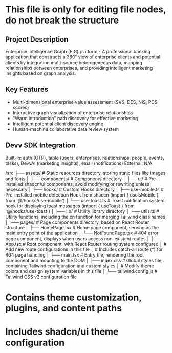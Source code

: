 # This file is only for editing file nodes, do not break the structure
## Project Description
Enterprise Intelligence Graph (EIG) platform - A professional banking application that constructs a 360° view of enterprise clients and potential clients by integrating multi-source heterogeneous data, mapping relationships between enterprises, and providing intelligent marketing insights based on graph analysis.

## Key Features
- Multi-dimensional enterprise value assessment (SVS, DES, NIS, PCS scores)
- Interactive graph visualization of enterprise relationships
- "Warm introduction" path discovery for effective marketing
- Intelligent potential client discovery engine
- Human-machine collaborative data review system

## Devv SDK Integration
Built-in: auth (OTP), table (users, enterprises, relationships, people, events, tasks), DevvAI (marketing insights), email (notifications)
External: N/A

/src
├── assets/          # Static resources directory, storing static files like images and fonts
│
├── components/      # Components directory
│   ├── ui/         # Pre-installed shadcn/ui components, avoid modifying or rewriting unless necessary
│
├── hooks/          # Custom Hooks directory
│   ├── use-mobile.ts # Pre-installed mobile detection Hook from shadcn (import { useIsMobile } from '@/hooks/use-mobile')
│   └── use-toast.ts  # Toast notification system hook for displaying toast messages (import { useToast } from '@/hooks/use-toast')
│
├── lib/            # Utility library directory
│   └── utils.ts    # Utility functions, including the cn function for merging Tailwind class names
│
├── pages/          # Page components directory, based on React Router structure
│   ├── HomePage.tsx # Home page component, serving as the main entry point of the application
│   └── NotFoundPage.tsx # 404 error page component, displays when users access non-existent routes
│
├── App.tsx         # Root component, with React Router routing system configured
│                   # Add new route configurations in this file
│                   # Includes catch-all route (*) for 404 page handling
│
├── main.tsx        # Entry file, rendering the root component and mounting to the DOM
│
├── index.css       # Global styles file, containing Tailwind configuration and custom styles
│                   # Modify theme colors and design system variables in this file
│
└── tailwind.config.js  # Tailwind CSS v3 configuration file
# Contains theme customization, plugins, and content paths
# Includes shadcn/ui theme configuration